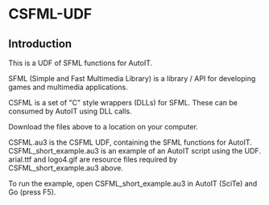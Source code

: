 # CSFML-UDF

## Introduction

This is a UDF of SFML functions for AutoIT.

SFML (Simple and Fast Multimedia Library) is a library / API for developing games and multimedia applications.

CSFML is a set of "C" style wrappers (DLLs) for SFML.  These can be consumed by AutoIT using DLL calls.

Download the files above to a location on your computer.

CSFML.au3 is the CSFML UDF, containing the SFML functions for AutoIT.
CSFML_short_example.au3 is an example of an AutoIT script using the UDF.
arial.ttf and logo4.gif are resource files required by CSFML_short_example.au3 above.

To run the example, open CSFML_short_example.au3 in AutoIT (SciTe) and Go (press F5).
